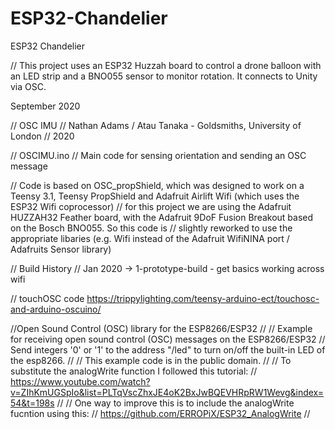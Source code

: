 # ESP32-Chandelier
ESP32 Chandelier

// This project uses an ESP32 Huzzah board to control a drone balloon with an LED strip and a BNO055 sensor to monitor rotation. It connects to Unity via OSC. 

September 2020

// OSC IMU
// Nathan Adams / Atau Tanaka - Goldsmiths, University of London
// 2020

// OSCIMU.ino
// Main code for sensing orientation and sending an OSC message

// Code is based on OSC_propShield, which was designed to work on a Teensy 3.1, Teensy PropShield and Adafruit Airlift Wifi (which uses the ESP32 Wifi coprocessor)
// for this project we are using the Adafruit HUZZAH32 Feather board, with the Adafruit 9DoF Fusion Breakout based on the Bosch BNO055. So this code is
// slightly reworked to use the appropriate libaries (e.g. Wifi instead of the Adafruit WifiNINA port / Adafruits Sensor library)

// Build History
// Jan 2020 -> 1-prototype-build - get basics working across wifi

// touchOSC code https://trippylighting.com/teensy-arduino-ect/touchosc-and-arduino-oscuino/

//Open Sound Control (OSC) library for the ESP8266/ESP32
//
//  Example for receiving open sound control (OSC) messages on the ESP8266/ESP32
//  Send integers '0' or '1' to the address "/led" to turn on/off the built-in LED of the esp8266.
//
//  This example code is in the public domain.
//
//  To substitute the analogWrite function I followed this tutorial:
//  https://www.youtube.com/watch?v=ZIhKmUGSpIo&list=PLTqVscZhxJE4oK2BxJwBQEVHRpRW1Wevg&index=54&t=198s
//
//  One way to improve this is to include the analogWrite fucntion using this:
//  https://github.com/ERROPiX/ESP32_AnalogWrite
//
